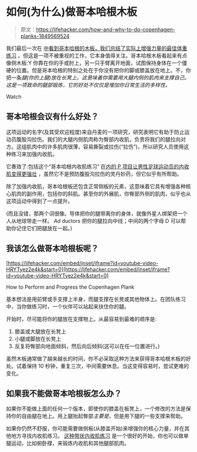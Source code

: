 # 如何(为什么)做哥本哈根木板

> 原文：<https://lifehacker.com/how-and-why-to-do-copenhagen-planks-1849569524>

我们最后一次在 [中看到哥本哈根的木板，我们总结了实际上增强力量的最佳体重练习](https://lifehacker.com/12-bodyweight-exercises-that-will-actually-make-you-str-1847903062) 。但这是一项不被重视的工作，它本身值得关注。哥本哈根木板看起来有点像侧木板:Y 你靠在你的手或肘上，另一只手臂离开地面，试图保持身体在一个僵硬的位置。但是哥本哈根的特别之处在于你没有把你的脚或膝盖放在地上。不，你把一条*腿(你的上腿)放在长凳上。这意味着你需要用大腿内侧的肌肉来支撑自己。这是一项致命的腿部锻炼，它的好处不仅仅是增加你日常生活的多样性。*

Watch

## 哥本哈根会议有什么好处？

这项运动的名字(及其受欢迎程度)来自丹麦的一项研究，研究表明它有助于防止运动员腹股沟拉伤。我们的大腿内侧肌肉称为臀部内收肌，负责将我们的腿拉向对方。这组肌肉中的许多肌肉很薄，容易撕裂或拉伤(“拉伤”)，所以研究人员使用这种练习来加强内收肌。

它奏效了:包括这个“哥本哈根内收肌练习” [在内的 P 项目让男性足球运动员的内收肌变得更强壮](https://www.ncbi.nlm.nih.gov/pmc/articles/PMC8486394/) ，虽然它不是预防腹股沟拉伤的灵丹妙药，但它似乎有所帮助。

除了加强内收肌，哥本哈根板还包含正常侧板的元素，这意味着它具有增强各种核心肌肉的副作用，包括你的斜肌。甚至你的外展肌，你臀部外侧的肌肉，似乎也从这项运动中得到了一点提升。

(而且没错，那两个词很像。导体把你的腿带离你的身体，就像外星人绑架把一个人从地球带走一样。 *Ad* ductors 把你的腿拉向中线；中间的两个字母 D 可以帮助你记住它们把腿放在一起。)

## 我该怎么做哥本哈根板呢？

 [https://lifehacker.com/embed/inset/iframe?id=youtube-video-HRYTyez2e4k&start=0](https://lifehacker.com/embed/inset/iframe?id=youtube-video-HRYTyez2e4k&start=0)

<figcaption class="sc-1ptbguh-0 hxeMec caption">How to Perform and Progress the Copenhagen Plank</figcaption> 

基本想法是用前臂或手支撑上半身，而腿支撑在长凳或其他物体上。在团队练习中，当你做练习时，一个伙伴可以站起来扶住你的腿。

开始时，尽可能将你的腿放在支撑物上。从最容易到最难的顺序是:

1.  膝盖或大腿放在长凳上
2.  小腿或脚放在长凳上
3.  反复将臀部向地面倾斜，然后向后倾斜(这可以在任一位置进行。)

虽然木板通常做了越来越长的时间，你不必采取这种方法来获得哥本哈根木板的好处。试着保持 10 秒钟，重复三次，中间需要休息。当这变得容易时，尝试更难的变化。

## 如果我不能做哥本哈根板怎么办？

如果你不能做上面的任何一个版本，即使你的膝盖在板凳上，一个修改的方法是保持你的自由腿在地上。用上腿抬起臀部*主要是*，但是用下腿的一些支撑来帮助。

如果你仍然不舒服，你可能需要做侧板(从膝盖开始)来增强你的核心力量，并在其他地方寻找内收肌练习。 [这种带状内收肌练习](https://www.youtube.com/watch?v=PTeIHHKeWvM&t=13s) 是一个很好的开始，你也可以做单腿运动，比如俯卧撑，来锻炼内收肌和其他腿部肌肉。